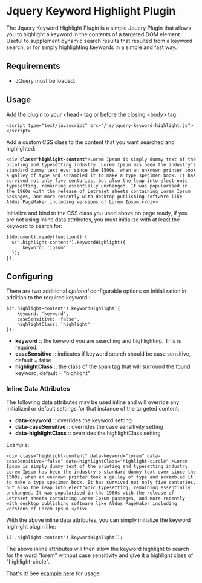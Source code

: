 <h1>Jquery Keyword Highlight Plugin</h1>

<p>The Jquery Keyword Highlight Plugin is a simple Jquery Plugin that allows you to highlight a keyword in the contents of a targeted DOM element.  Useful to supplement dynamic search results that resulted from a keyword search, or for simply highlighting keywords in a simple and fast way. </p>

<h2>Requirements</h2>
<ul>
    <li>JQuery must be loaded.</li>
</ul>

<h2>Usage</h2>
<p>Add the plugin to your &#60;head&#62; tag or before the closing &#60;body&#62; tag:</p>
<pre><code>&#60;script type="text/javascript" src="/js/jquery-keyword-highlight.js"&#62;&#60;/script&#62;
</code></pre>
<p>Add a custom CSS class to the content that you want searched and highlighted:</p>
<pre><code>&#60;div <strong>class="highlight-content"</strong>&#62;Lorem Ipsum is simply dummy text of the printing and typesetting industry. Lorem Ipsum has been the industry's standard dummy text ever since the 1500s, when an unknown printer took a galley of type and scrambled it to make a type specimen book. It has survived not only five centuries, but also the leap into electronic typesetting, remaining essentially unchanged. It was popularised in the 1960s with the release of Letraset sheets containing Lorem Ipsum passages, and more recently with desktop publishing software like Aldus PageMaker including versions of Lorem Ipsum.&#60;/div&#62;</code></pre>
<p>Initialize and bind to the CSS class you used above on page ready, if you are not using inline data attributes, you must initialize with at least the keyword to search for:</p>
<pre><code>$(document).ready(function() { 
  $(".highlight-content").keywordHighlight({
      keyword: 'ipsum'
  });
});
</code></pre>

<h2>Configuring</h2>
<p>There are two additional <i>optional</i> configurable options on initialization in addition to the required keyword :</p>
<pre><code>$(".highlight-content").keywordHighlight({
    keyword: 'keyword',
    caseSensitive: 'false',  
    highlightClass: 'highlight'
});</code></pre>
<ul>
    <li><strong>keyword</strong> :: the keyword you are searching and highlighting.  This is required.</li>
    <li><strong>caseSensitive</strong> :: indicates if keyword search should be case sensitive,  default = false</li>
    <li><strong>highlightClass</strong> :: the class of the span tag that will surround the found keyword, default = "highlight"</li>
</ul>

<h3>Inline Data Attributes</h3>
<p>The following data attributes may be used inline and will override any initialized or default settings for that instance of the targeted content:</p>
<ul>
    <li><strong>data-keyword</strong> :: overrides the keyword setting</li>
    <li><strong>data-caseSensitive</strong> :: overrides the case sensitivity setting</li>
    <li><strong>data-highlightClass</strong> :: overrides the highlightClass setting</li>
</ul>
<p>Example:</p>
<pre><code>&#60;div class="highlight-content" data-keyword="lorem" data-caseSensitive="false" data-highlightClass="highlight-circle" &#62;Lorem Ipsum is simply dummy text of the printing and typesetting industry. Lorem Ipsum has been the industry's standard dummy text ever since the 1500s, when an unknown printer took a galley of type and scrambled it to make a type specimen book. It has survived not only five centuries, but also the leap into electronic typesetting, remaining essentially unchanged. It was popularised in the 1960s with the release of Letraset sheets containing Lorem Ipsum passages, and more recently with desktop publishing software like Aldus PageMaker including versions of Lorem Ipsum.&#60;/div&#62;</code></pre>
<p>With the above inline data attributes, you can simply initialize the keyword highlight plugin like:  
<pre><code>$('.highlight-content').keywordHighlight();</pre></code>
The above inline attributes will then allow the keyword highlight to search for the word "lorem" without case sensitivity and give it a highlight class of "highlight-circle".</p>

<p>That's it! See <a href="http://www.ampedupdesigns.com/blog/show?bid=57">example here</a> for usage.</p>


